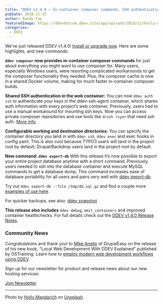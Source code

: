```yaml
---
title: "DDEV v1.4.0 – In-container composer commands, SSH authentication, database export"
pubDate: 2018-11-15
author: Randy Fay
featuredImage: https://ddevdotcom.ddev.site/app/uploads/2018/11/holly-mandarich-460180-unsplash-e1542334215692.jpg
categories:
  - DDEV
---
```


We’ve just released DDEV v1.4.0! [Install or upgrade now](https://github.com/drud/ddev/releases/tag/v1.4.0). Here are some highlights, and new commands:

**`ddev composer` now provides in-container composer commands** for just about everything you might want to use composer for. Many users, especially Windows users, were resorting complicated workarounds to get the composer functionality they needed. Plus, the composer cache is now in a shared Docker volume, making for much faster in-container composer builds.

**Shared SSH authentication in the web container:** You can now `ddev auth ssh` to authenticate your keys in the ddev-ssh-agent container, which shares auth information with every project’s web container. Previously, users had to use a manual workaround for mounting ssh keys. Now you can access private composer repositories and use tools like `drush rsync` that need ssh auth. [More info](https://ddev.readthedocs.io/en/latest/users/cli-usage/#ssh-into-containers).

**Configurable working and destination directories:** You can specify the container directory you land in with `ddev ssh`, `ddev exec` and exec hooks in config.yaml. This is also cool because TYPO3 users will land in the project root by default; Drupal/Backdrop users land in the project root by default.

**New command: `ddev export-db`** With this release it’s now possible to export your entire project database anytime with a short command. Previously, users needed to ssh into the database container and execute MySQL commands to get a database dump. This command increases ease of database portability for all users and pairs very well with [ddev import-db](https://ddev.readthedocs.io/en/latest/users/cli-usage/#importing-a-database).

Try out `ddev export-db --file /tmp/db.sql.gz` and find a couple more [examples of use here](https://ddev.readthedocs.io/en/latest/users/cli-usage/#exporting-a-database).

For quicker backups, see also: [ddev snapshot](https://ddev.readthedocs.io/en/latest/users/cli-usage/#snapshotting-and-restoring-a-database)

**This release also includes** `ddev debug`, `omit_containers` and improved container healthchecks. For full details check out the [DDEV v1.4.0 Release Notes](https://github.com/drud/ddev/releases/tag/v1.4.0).

### Community News

Congratulations and thank you! to [Mike Anello](https://twitter.com/ultimike) of DrupalEasy on the release of his new book, “Local Web Development With DDEV Explained” published by OSTraining. Learn how to [employ modern web development workflows using DDEV](https://www.ostraining.com/blog/news/local/).

Sign up for our newsletter for product and release news about our new hosting services:

[Join Newsletter](http://eepurl.com/dlqkUD)

---

Photo by [Holly Mandarich](https://unsplash.com/photos/wMuGk6dABR4?utm%5Fsource=unsplash&utm%5Fmedium=referral&utm%5Fcontent=creditCopyText) on [Unsplash](https://unsplash.com/?utm%5Fsource=unsplash&utm%5Fmedium=referral&utm%5Fcontent=creditCopyText)
